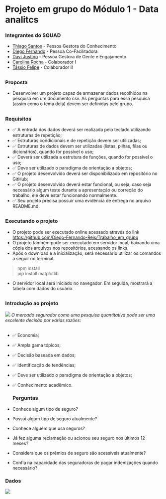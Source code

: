 # Projeto em grupo do Módulo 1 - Data analitcs
### Integrantes do SQUAD
- <a href="https://github.com/ThiagoJaime">Thiago Santos</a> - Pessoa Gestora do Conhecimento
- <a href="https://github.com/Diego-Fernando-Reis">Diego Fernando</a> - Pessoa Co-Facilitadora
- <a href="https://github.com/DaviJust">Davi Justino</a> - Pessoa Gestora de Gente e Engajamento
- <a href="https://github.com/carolrc">Carolina Rocha</a> - Colaborador I 
- <a href="">Tássio Felipe</a> - Colaborador II
##
### Proposta
-  Desenvolver um projeto capaz de armazenar dados recolhidos na pesquisa em um documento csv. As perguntas para essa pesquisa (assim como o tema dela) devem ser definidas pelo grupo.

##
### Requisitos
- ✅ A entrada dos dados deverá ser realizada pelo teclado utilizando estruturas de repetição;
- ✅ Estruturas condicionais e de repetição devem ser utilizadas;
- ✅ Estruturas de dados devem ser utilizadas (listas, pilhas, filas ou dicionários), quando for possível o uso;
- ✅ Deverá ser utilizada a estrutura de funções, quando for possível o uso;
- ✅ Deve ser utilizado o paradigma de orientação a objetos;
- ✅ O projeto desenvolvido deverá ser disponibilizado em repositório no GitHub;
- ✅ O projeto desenvolvido deverá estar funcional, ou seja, caso seja necessário algum teste durante a apresentação ou correção do trabalho, ele deve estar funcionando normalmente.
- ✅ Seu projeto precisa possuir uma evidência de entrega no arquivo README.md.
##

##
### Executando o projeto
- O projeto pode ser executado online acessado através do link <https://github.com/Diego-Fernando-Reis/Trabalho_em_grupo>
- O projeto também pode ser executado em servidor local, baixando uma cópia dos arquivos nos repositórios, acessando os links.
- Após o download e a inicialização, será necessário utilizar os comandos a seguir no terminal.
>npm install<br>
>pip install matplotlib
- O servidor local será iniciado no navegador. Em seguida, mostrará a tabela com dados do usuário.
##

### Introdução ao projeto
<img src="![capa-slide](https://github.com/Diego-Fernando-Reis/Trabalho_em_grupo/assets/113737080/858b0512-f716-44b8-9d42-a8a5ab251f36)
">
<i>O mercado segurador como uma pesquisa quantitativa pode ser uma 
excelente decisão por várias razões:</i><br><br>

- ✅ Economia;
- ✅ Ampla gama tópicos;
- ✅ Decisão baseada em dados;
- ✅ Identificação de tendências;
- ✅ Deve ser utilizado o paradigma de orientação a objetos;
- ✅ Conhecimento acadêmico.

  ### Perguntas

- Conhece algum tipo de seguro?
- Possui algum tipo de seguro atualmente?
- Conhece alguém que usa seguros?
- Já fez alguma reclamação ou acionou seu seguro nos últimos 12 meses?
- Considera que os prêmios de seguro são acessíveis atualmente?
- Confia na capacidade das seguradoras de pagar indenizações quando necessário?

### Dados
<img src="![WhatsApp Image 2024-04-16 at 10 35 29](https://github.com/Diego-Fernando-Reis/Trabalho_em_grupo/assets/113737080/3c7e2aa4-4532-4415-aa80-16ac853c5d40)">





